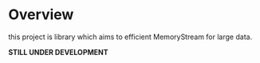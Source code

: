 # Overview

this project is library which aims to efficient MemoryStream for large data.

**STILL UNDER DEVELOPMENT**